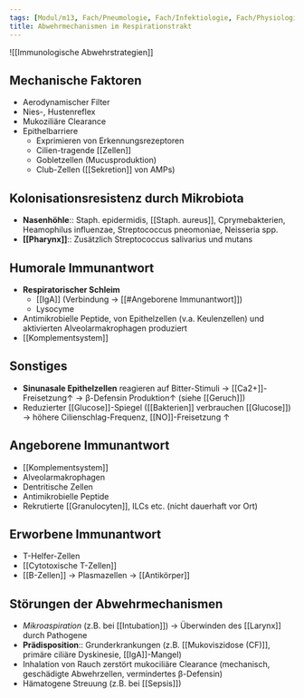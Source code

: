 ```yaml
---
tags: [Modul/m13, Fach/Pneumologie, Fach/Infektiologie, Fach/Physiologie, ToDo]
title: Abwehrmechanismen im Respirationstrakt
---
```

![[Immunologische Abwehrstrategien]]

## Mechanische Faktoren
- Aerodynamischer Filter
- Nies-, Hustenreflex
- Mukoziliäre Clearance
- Epithelbarriere
	- Exprimieren von Erkennungsrezeptoren
	- Cilien-tragende [[Zellen]]
	- Gobletzellen (Mucusproduktion)
	- Club-Zellen ([[Sekretion]] von AMPs)
## Kolonisationsresistenz durch Mikrobiota
- **Nasenhöhle**:: Staph. epidermidis, [[Staph. aureus]], Cprymebakterien, Heamophilus influenzae, Streptococcus pneomoniae, Neisseria spp.
- **[[Pharynx]]**:: Zusätzlich Streptococcus salivarius und mutans
## Humorale Immunantwort
- **Respiratorischer Schleim** 
	- [[IgA]] (Verbindung → [[#Angeborene Immunantwort]])
	- Lysocyme
- Antimikrobielle Peptide, von Epithelzellen (v.a. Keulenzellen) und aktivierten Alveolarmakrophagen produziert
- [[Komplementsystem]]
## Sonstiges
- **Sinunasale Epithelzellen** reagieren auf Bitter-Stimuli → [[Ca2+]]-Freisetzung↑ → β-Defensin Produktion↑ (siehe [[Geruch]])
- Reduzierter [[Glucose]]-Spiegel ([[Bakterien]] verbrauchen [[Glucose]]) → höhere Cilienschlag-Frequenz, [[NO]]-Freisetzung ↑ 

## Angeborene Immunantwort
- [[Komplementsystem]]
- Alveolarmakrophagen
- Dentritische Zellen
- Antimikrobielle Peptide
- Rekrutierte [[Granulocyten]], ILCs etc. (nicht dauerhaft vor Ort)
## Erworbene Immunantwort
- T-Helfer-Zellen
- [[Cytotoxische T-Zellen]]
- [[B-Zellen]] → Plasmazellen → [[Antikörper]]

## Störungen der Abwehrmechanismen
- *Mikroaspiration* (z.B. bei [[Intubation]]) → Überwinden des [[Larynx]] durch Pathogene
- **Prädisposition**:: Grunderkrankungen (z.B. [[Mukoviszidose (CF)]], primäre ciliäre Dyskinesie, [[IgA]]-Mangel)
- Inhalation von Rauch zerstört mukociliäre Clearance (mechanisch, geschädigte Abwehrzellen, vermindertes β-Defensin)
- Hämatogene Streuung (z.B. bei [[Sepsis]])

